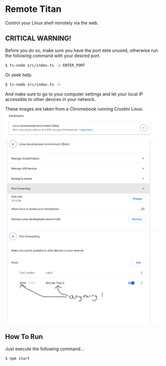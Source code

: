 # Remote Titan
Control your Linux shell remotely via the web.

## CRITICAL WARNING!
Before you do so, make sure you have the port `4000` unused, otherwise run the following command with your desired port.
```sh
$ ts-node src/index.ts -p ENTER_PORT
```
Or seek help.
```sh
$ ts-node src/index.ts -h
```

And make sure to go to your computer settings and let your local IP accessible to other devices in your network.

These images are taken from a Chromebook running Crostini Linux.
![](https://github.com/cryptosbyte/RemoteTitan/blob/main/images/crostini/Step%201.png)  
![](https://github.com/cryptosbyte/RemoteTitan/blob/main/images/crostini/Step%202.png)  
![](https://github.com/cryptosbyte/RemoteTitan/blob/main/images/crostini/Step%203.png)  

## How To Run
Just execute the following command...
```sh
$ npm start
```